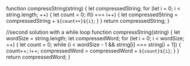 function compressString(string) {
  let compressedString;
  for (let i = 0; i < string.length; ++) {
    let count = 0;
    if(i === i++) {
    let compressedString = compressedString + `${count++}${i}`;
    }
  }
  return compressedString;
} 

//second solution with a while loop
function compressString(string) {
  let wordSize = string.length;
  let compressedWord;
  for (let i = 0; i < wordSize; ++) {
    let count = 0;
    while (i < wordSize - 1 && string[i] === string[i + 1]) {
      count++;
      i++;
      compressedWord = compressedWord + `${count}${i}`;
    }
  }
  return compressedWord;
}